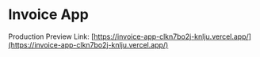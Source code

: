 # Invoice App

Production Preview Link: 
[https://invoice-app-clkn7bo2j-knlju.vercel.app/](https://invoice-app-clkn7bo2j-knlju.vercel.app/)